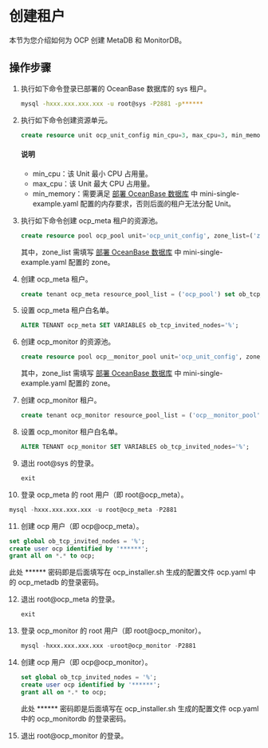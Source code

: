 # 创建租户

本节为您介绍如何为 OCP 创建 MetaDB 和 MonitorDB。

## 操作步骤

1. 执行如下命令登录已部署的 OceanBase 数据库的 sys 租户。

   ```bash
   mysql -hxxx.xxx.xxx.xxx -u root@sys -P2881 -p******
   ```

2. 执行如下命令创建资源单元。

   ```sql
   create resource unit ocp_unit_config min_cpu=3, max_cpu=3, min_memory=5368709120, max_memory=5368709120, max_iops=1000, min_iops=128, max_disk_size=1000000000, max_session_num=100;
   ```

    <main id="notice" type='explain'>
    <h4>说明</h4>
    <ul>
    <li>min_cpu：该 Unit 最小 CPU 占用量。</li>
    <li>max_cpu：该 Unit 最大 CPU 占用量。</li>
    <li>min_memory：需要满足 <a href="../5.prepare-metadb-and-monitordb/2.deploy-the-oceanbase-database.md">部署 OceanBase 数据库</a> 中 mini-single-example.yaml 配置的内存要求，否则后面的租户无法分配 Unit。</li>
    </ul>
    </main>

3. 执行如下命令创建 ocp_meta 租户的资源池。

   ```sql
   create resource pool ocp_pool unit='ocp_unit_config', zone_list=('zone1'), unit_num=1;
   ```

   其中，zone_list 需填写 [部署 OceanBase 数据库](../5.prepare-metadb-and-monitordb/2.deploy-the-oceanbase-database.md) 中 mini-single-example.yaml 配置的 zone。

4. 创建 ocp_meta 租户。

   ```sql
   create tenant ocp_meta resource_pool_list = ('ocp_pool') set ob_tcp_invited_nodes = '%';
   ```

5. 设置 ocp_meta 租户白名单。

   ```sql
   ALTER TENANT ocp_meta SET VARIABLES ob_tcp_invited_nodes='%';
   ```

6. 创建 ocp_monitor 的资源池。

   ```sql
   create resource pool ocp__monitor_pool unit='ocp_unit_config', zone_list=('zone1'), unit_num=1;
   ```

   其中，zone_list 需填写 [部署 OceanBase 数据库](../5.prepare-metadb-and-monitordb/2.deploy-the-oceanbase-database.md) 中 mini-single-example.yaml 配置的 zone。

7. 创建 ocp_monitor 租户。

   ```sql
   create tenant ocp_monitor resource_pool_list = ('ocp__monitor_pool') set ob_tcp_invited_nodes = '%';
   ```

8. 设置 ocp_monitor 租户白名单。

   ```sql
   ALTER TENANT ocp_monitor SET VARIABLES ob_tcp_invited_nodes='%';
   ```

9. 退出 root@sys 的登录。

   ```sql
   exit
   ```

10. 登录 ocp_meta 的 root 用户（即 root@ocp_meta）。

   ```sql
   mysql -hxxx.xxx.xxx.xxx -u root@ocp_meta -P2881
   ```

11. 创建 ocp 用户（即 ocp@ocp_meta）。

   ```sql
   set global ob_tcp_invited_nodes = '%';
   create user ocp identified by '******';
   grant all on *.* to ocp;
   ```

   此处 ****** 密码即是后面填写在 ocp_installer.sh 生成的配置文件 ocp.yaml 中的 ocp_metadb 的登录密码。

12. 退出 root@ocp_meta 的登录。

    ```sql
    exit
    ```

13. 登录 ocp_monitor 的 root 用户（即 root@ocp_monitor）。

    ```sql
    mysql -hxxx.xxx.xxx.xxx -uroot@ocp_monitor -P2881
    ```

14. 创建 ocp 用户（即 ocp@ocp_monitor）。

    ```sql
    set global ob_tcp_invited_nodes = '%';
    create user ocp identified by '******'; 
    grant all on *.* to ocp;
    ```

    此处 ****** 密码即是后面填写在 ocp_installer.sh 生成的配置文件 ocp.yaml 中的 ocp_monitordb 的登录密码。

15. 退出 root@ocp_monitor 的登录。

